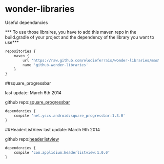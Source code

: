 wonder-libraries
================
Useful dependancies



*** To use those libraires, you have to add this maven repo in the build.gradle of your project and the dependency of the library you want to use***

```javascript
repositories {
    maven {
        url 'https://raw.github.com/elodieferrais/wonder-libraries/master'
        name 'github-wonder-libraries'
    }
}
```

##square_progressbar

last update: March 6th 2014

github repo:[square_progressbar](https://github.com/elodieferrais/android-square-progressbar)


```javascript
dependencies {
    compile 'net.yscs.android:square_progressbar:1.3.0'
}
```

##HeaderListView
last update: March 9th 2014

github repo:[headerlistview](https://github.com/applidium/HeaderListView)

```javascript
dependencies {
    compile 'com.applidium:headerlistview:1.0.0'
}
```